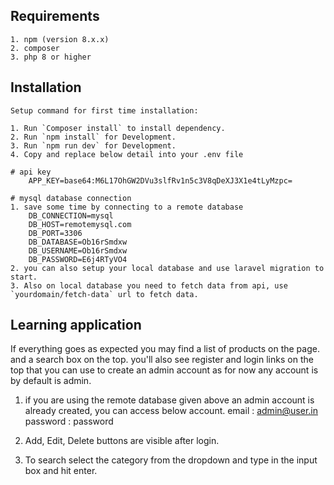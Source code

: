 ## Requirements

    1. npm (version 8.x.x)
    2. composer
    3. php 8 or higher
## Installation

    Setup command for first time installation:

    1. Run `Composer install` to install dependency.
    2. Run `npm install` for Development.
    3. Run `npm run dev` for Development.
    4. Copy and replace below detail into your .env file

    # api key
        APP_KEY=base64:M6L17OhGW2DVu3slfRv1n5c3V8qDeXJ3X1e4tLyMzpc=
    
    # mysql database connection
    1. save some time by connecting to a remote database
        DB_CONNECTION=mysql
        DB_HOST=remotemysql.com
        DB_PORT=3306
        DB_DATABASE=Ob16rSmdxw
        DB_USERNAME=Ob16rSmdxw
        DB_PASSWORD=E6j4RTyVO4
    2. you can also setup your local database and use laravel migration to start.
    3. Also on local database you need to fetch data from api, use `yourdomain/fetch-data` url to fetch data.


## Learning application

If everything goes as expected you may find a list of products on the page. and a search box on the  top. you'll also see register and login links on the top that you can use to create an admin account as for now any account is by default is admin.

1. if you are using the remote database given above an admin account is already created, you can access below account. 
email : admin@user.in 
password : password

2. Add, Edit, Delete buttons are visible after login. 
3. To search select the category from the dropdown and type in the input box and hit enter.

